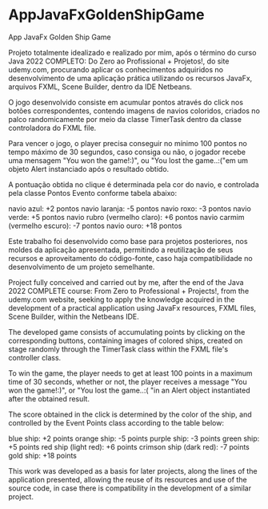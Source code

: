 # AppJavaFxGoldenShipGame
App JavaFx Golden Ship Game

Projeto totalmente idealizado e realizado por mim, após o término do curso Java 2022 COMPLETO: Do Zero ao Profissional + Projetos!, do site udemy.com, procurando aplicar os conhecimentos adquiridos no desenvolvimento de uma aplicação prática utilizando os recursos JavaFx, arquivos FXML, Scene Builder, dentro da IDE Netbeans.

O jogo desenvolvido consiste em acumular pontos através do click nos botões correspondentes, contendo imagens de navios coloridos, criados no palco randomicamente por meio da classe TimerTask dentro da classe controladora do FXML file. 

Para vencer o jogo, o player precisa conseguir no mínimo 100 pontos no tempo máximo de 30 segundos, caso consiga ou não, o jogador recebe uma mensagem "You won the game!:)", ou  "You lost the game..:("em um objeto Alert instanciado após o resultado obtido. 

A pontuação obtida no clique é determinada pela cor do navio, e controlada pela classe Pontos Evento conforme tabela abaixo:

navio azul: +2 pontos
navio laranja: -5 pontos
navio roxo: -3 pontos
navio verde: +5 pontos
navio rubro (vermelho claro): +6 pontos
navio carmim (vermelho escuro): -7 pontos
navio ouro: +18 pontos


Este trabalho foi desenvolvido como base para projetos posteriores, nos moldes da aplicação apresentada, permitindo a reutilização de seus recursos e aproveitamento do código-fonte, caso haja compatibilidade no desenvolvimento de um projeto semelhante.


Project fully conceived and carried out by me, after the end of the Java 2022 COMPLETE course: From Zero to Professional + Projects!, from the udemy.com website, seeking to apply the knowledge acquired in the development of a practical application using JavaFx resources, FXML files, Scene Builder, within the Netbeans IDE.

The developed game consists of accumulating points by clicking on the corresponding buttons, containing images of colored ships, created on stage randomly through the TimerTask class within the FXML file's controller class.

To win the game, the player needs to get at least 100 points in a maximum time of 30 seconds, whether or not, the player receives a message "You won the game!:)", or "You lost the game..:( "in an Alert object instantiated after the obtained result.

The score obtained in the click is determined by the color of the ship, and controlled by the Event Points class according to the table below:

blue ship: +2 points
orange ship: -5 points
purple ship: -3 points
green ship: +5 points
red ship (light red): +6 points
crimson ship (dark red): -7 points
gold ship: +18 points


This work was developed as a basis for later projects, along the lines of the application presented, allowing the reuse of its resources and use of the source code, in case there is compatibility in the development of a similar project.
